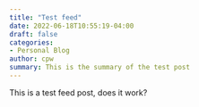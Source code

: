 ```yaml
---
title: "Test feed"
date: 2022-06-18T10:55:19-04:00
draft: false
categories:
- Personal Blog
author: cpw
summary: This is the summary of the test post
---
```

This is a test feed post, does it work?


